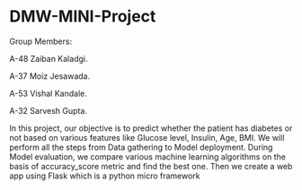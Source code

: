 # DMW-MINI-Project
Group Members:

A-48 Zaiban Kaladgi.

A-37 Moiz Jesawada.

A-53 Vishal Kandale.

A-32 Sarvesh Gupta.

In this project, our objective is to predict whether the patient has diabetes or not based on various features like Glucose level, Insulin, Age, BMI. We will perform all the steps from Data gathering to Model deployment. During Model evaluation, we compare various machine learning algorithms on the basis of accuracy_score metric and find the best one. Then we create a web app using Flask which is a python micro framework
